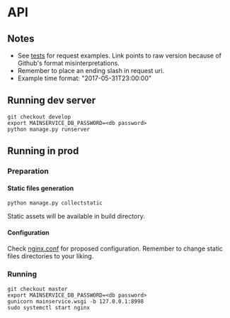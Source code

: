 # API

## Notes
* See [tests](https://raw.githubusercontent.com/lajonss/sius-mainservice/master/tests.rest) for request examples. Link points to raw version because of Github's format misinterpretations.
* Remember to place an ending slash in request uri.
* Example time format: "2017-05-31T23:00:00"

## Running dev server
```
git checkout develop
export MAINSERVICE_DB_PASSWORD=<db password>
python manage.py runserver
```

## Running in prod
### Preparation
#### Static files generation
```
python manage.py collectstatic
```
Static assets will be available in build directory.
#### Configuration
Check [nginx.conf](./nginx.conf) for proposed configuration. Remember to change static files directories to your liking.
### Running
```
git checkout master
export MAINSERVICE_DB_PASSWORD=<db password>
gunicorn mainservice.wsgi -b 127.0.0.1:8998
sudo systemctl start nginx
```
